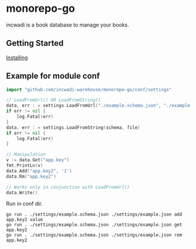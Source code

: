 # monorepo-go

incwadi is a book database to manage your books.

## Getting Started

[Installing](https://github.com/incwadi-warehouse/docu)

## Example for module conf

```go
import "github.com/incwadi-warehouse/monorepo-go/conf/settings"

// LoadFromUrl() OR LoadFromString()
data, err : = settings.LoadFromUrl("./example.schema.json", "./example.json")
if err != nil {
    log.Fatal(err)
}
data, err : = settings.LoadFromString(schema, file)
if err != nil {
    log.Fatal(err)
}

// Manipulation
v := data.Get("app.key")
fmt.PrintLn(v)
data.Add("app.key2", '1')
data.Rm("app.key2")

// Works only in conjunction with LoadFromUrl()
data.Write()
```

Run in conf dir.

```shell
go run . ./settings/example.schema.json ./settings/example.json add app.key2 value
go run . ./settings/example.schema.json ./settings/example.json get app.key2
go run . ./settings/example.schema.json ./settings/example.json rem app.key2
```
